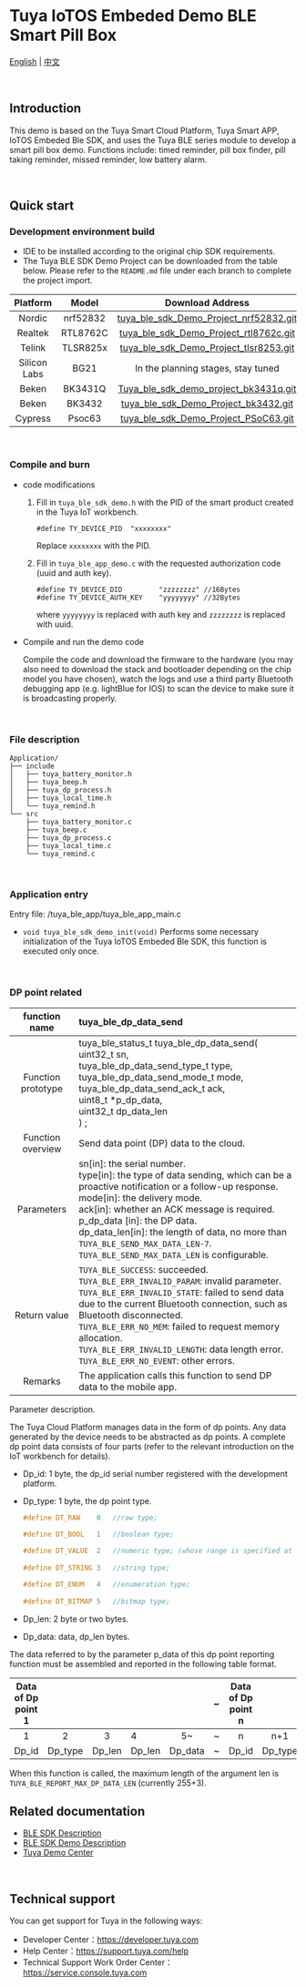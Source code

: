 # Tuya IoTOS Embeded Demo BLE Smart Pill Box

[English](./README.md) | [中文](./README_zh.md) 

<br>

## Introduction 

This demo is based on the Tuya Smart Cloud Platform, Tuya  Smart APP, IoTOS Embeded Ble SDK, and uses the Tuya BLE series module to develop  a smart pill box demo. Functions include: timed reminder, pill box finder, pill taking reminder, missed reminder, low battery alarm.

<br>


## Quick start 

### Development environment build 

- IDE to be installed according to the original chip SDK requirements.
- The Tuya BLE SDK Demo Project can be downloaded from the table below. Please refer to the `README.md` file under each branch to complete the project import.

|   Platform   |  Model   |                       Download Address                       |
| :----------: | :------: | :----------------------------------------------------------: |
|    Nordic    | nrf52832 | [tuya_ble_sdk_Demo_Project_nrf52832.git](https://github.com/TuyaInc/tuya_ble_sdk_Demo_Project_nrf52832.git) |
|   Realtek    | RTL8762C | [tuya_ble_sdk_Demo_Project_rtl8762c.git](https://github.com/TuyaInc/tuya_ble_sdk_Demo_Project_rtl8762c.git) |
|    Telink    | TLSR825x | [tuya_ble_sdk_Demo_Project_tlsr8253.git](https://github.com/TuyaInc/tuya_ble_sdk_Demo_Project_tlsr8253.git) |
| Silicon Labs |   BG21   |              In the planning stages, stay tuned              |
|    Beken     | BK3431Q  | [Tuya_ble_sdk_demo_project_bk3431q.git](https://github.com/TuyaInc/Tuya_ble_sdk_demo_project_bk3431q.git) |
|    Beken     |  BK3432  | [ tuya_ble_sdk_Demo_Project_bk3432.git](https://github.com/TuyaInc/tuya_ble_sdk_Demo_Project_bk3432.git) |
|   Cypress    |  Psoc63  | [tuya_ble_sdk_Demo_Project_PSoC63.git](https://github.com/TuyaInc/tuya_ble_sdk_Demo_Project_PSoC63.git) |

<br>

### Compile and burn

- code modifications

  1. Fill in `tuya_ble_sdk_demo.h` with the PID of the smart product created in the Tuya IoT workbench.

     ```
     #define TY_DEVICE_PID  "xxxxxxxx" 
     ```

     Replace `xxxxxxxx` with the PID.

  2. Fill in `tuya_ble_app_demo.c` with the requested authorization code (uuid and auth key).

     ```
     #define TY_DEVICE_DID         "zzzzzzzz" //16Bytes
     #define TY_DEVICE_AUTH_KEY    "yyyyyyyy" //32Bytes
     ```

     where `yyyyyyyy` is replaced with auth key and `zzzzzzzz` is replaced with uuid.

- Compile and run the demo code

  Compile the code and download the firmware to the hardware (you may also need to download the stack and bootloader depending on the chip model you have chosen), watch the logs and use a third party Bluetooth debugging app (e.g. lightBlue for IOS) to scan the device to make sure it is broadcasting properly.

<br>

### File description 

```shell
Application/
├── include
│   ├── tuya_battery_monitor.h
│   ├── tuya_beep.h
│   ├── tuya_dp_process.h
│   ├── tuya_local_time.h
│   └── tuya_remind.h
└── src
    ├── tuya_battery_monitor.c
    ├── tuya_beep.c
    ├── tuya_dp_process.c
    ├── tuya_local_time.c
    └── tuya_remind.c
```

<br>

### Application entry

Entry file: /tuya_ble_app/tuya_ble_app_main.c

- `void tuya_ble_sdk_demo_init(void)` Performs some necessary initialization of the Tuya IoTOS Embeded Ble SDK, this function is executed only once.

<br>

### DP point related

|   function name    | tuya_ble_dp_data_send                                        |
| :----------------: | :----------------------------------------------------------- |
| Function prototype | tuya_ble_status_t tuya_ble_dp_data_send(<br/>uint32_t sn,<br/>tuya_ble_dp_data_send_type_t type,<br/>tuya_ble_dp_data_send_mode_t mode,<br/>tuya_ble_dp_data_send_ack_t ack,<br/>uint8_t *p_dp_data,<br/>uint32_t dp_data_len<br/>) ; |
| Function overview  | Send data point (DP) data to the cloud.                      |
|     Parameters     | sn[in]: the serial number.<br/>type[in]: the type of data sending, which can be a proactive notification or a follow-up response.<br/>mode[in]: the delivery mode.<br/>ack[in]: whether an ACK message is required.<br/>p_dp_data [in]: the DP data.<br/>dp_data_len[in]: the length of data, no more than `TUYA_BLE_SEND_MAX_DATA_LEN-7`. `TUYA_BLE_SEND_MAX_DATA_LEN` is configurable. |
|    Return value    | `TUYA_BLE_SUCCESS`: succeeded.<br/>`TUYA_BLE_ERR_INVALID_PARAM`: invalid parameter.<br/>`TUYA_BLE_ERR_INVALID_STATE`: failed to send data due to the current Bluetooth connection, such as Bluetooth disconnected.<br/>`TUYA_BLE_ERR_NO_MEM`: failed to request memory allocation.<br/>`TUYA_BLE_ERR_INVALID_LENGTH`: data length error.<br/>`TUYA_BLE_ERR_NO_EVENT`: other errors. |
|      Remarks       | The application calls this function to send DP data to the mobile app. |

Parameter description.

The Tuya Cloud Platform manages data in the form of dp points. Any data generated by the device needs to be abstracted as dp points. A complete dp point data consists of four parts (refer to the relevant introduction on the IoT workbench for details).

- Dp_id: 1 byte, the dp_id serial number registered with the development platform.

- Dp_type: 1 byte, the dp point type.

  ```c
  #define DT_RAW    0   //raw type;
  
  #define DT_BOOL   1   //boolean type;
   
  #define DT_VALUE  2   //numeric type; (whose range is specified at the time of iot platform registration)
   
  #define DT_STRING 3   //string type;
  
  #define DT_ENUM   4   //enumeration type;
   
  #define DT_BITMAP 5   //bitmap type;
  ```

- Dp_len: 2 byte or two bytes.

- Dp_data: data, dp_len bytes.

The data referred to by the parameter p_data of this dp point reporting function must be assembled and reported in the following table format.

| Data of Dp point 1 |         |        |        |         |  ~   | Data of Dp point n |         |        |         |
| :----------------: | :-----: | :----: | ------ | :-----: | :--: | :----------------: | :-----: | :----: | :-----: |
|         1          |    2    |   3    | 4      |   5~    |  ~   |         n          |   n+1   |  n+2   |  n+3~   |
|       Dp_id        | Dp_type | Dp_len | Dp_len | Dp_data |  ~   |       Dp_id        | Dp_type | Dp_len | Dp_data |

When this function is called, the maximum length of the argument len is `TUYA_BLE_REPORT_MAX_DP_DATA_LEN` (currently 255+3).

## Related documentation 

+ [BLE SDK Description](https://developer.tuya.com/en/docs/iot-device-dev/tuya-ble-sdk-user-guide?id=K9h5zc4e5djd9#title-17-tuya%20ble%20sdk%20callback%20event%20%E4%BB%8B%E7%BB%8D) 
+ [BLE SDK Demo Description](https://developer.tuya.com/en/docs/iot-device-dev/tuya-ble-sdk-demo-instruction-manual?id=K9gq09szmvy2o) 
+ [Tuya Demo Center](https://developer.tuya.com/demo)  

<br>

## Technical support 

You can get support for Tuya in the following ways:

+ Developer Center：https://developer.tuya.com
+ Help Center：https://support.tuya.com/help
+ Technical Support Work Order Center：https://service.console.tuya.com 

<br>